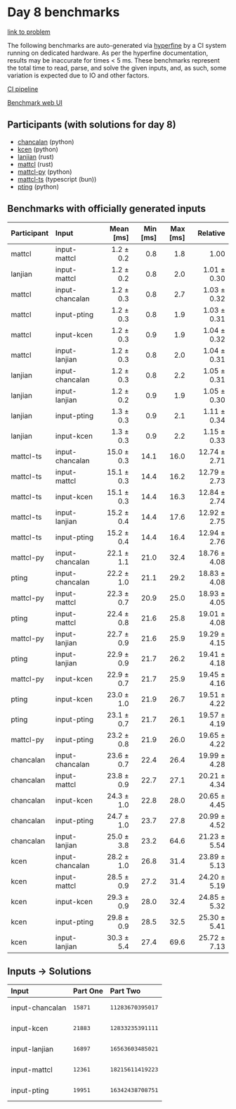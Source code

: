 # Day 8 benchmarks

[link to problem](https://adventofcode.com/2023/day/8)

The following benchmarks are auto-generated via
[hyperfine](https://github.com/sharkdp/hyperfine) by a CI system running on
dedicated hardware. As per the hyperfine documentation, results may be
inaccurate for times < 5 ms. These benchmarks represent the total time to read,
parse, and solve the given inputs, and, as such, some variation is expected due
to IO and other factors.

[CI pipeline](http://ci.papercode.net:8080/teams/main/pipelines/aoc2023)

[Benchmark web UI](https://aoc.ancalagon.black)


## Participants (with solutions for day 8)

- [chancalan](https://github.com/chancalan/aoc2023) (python)
- [kcen](https://github.com/kcen/aoc2023) (python)
- [lanjian](https://github.com/lanjian/aoc-2023) (rust)
- [mattcl](https://github.com/mattcl/aoc2023) (rust)
- [mattcl-py](https://github.com/mattcl/aoc2023-py) (python)
- [mattcl-ts](https://github.com/mattcl/aoc2023-js) (typescript (bun))
- [pting](https://github.com/pting/aoc2023) (python)


## Benchmarks with officially generated inputs

| Participant | Input | Mean [ms] | Min [ms] | Max [ms] | Relative |
|:---|:---|---:|---:|---:|---:|
| mattcl | input-mattcl | 1.2 ± 0.2 | 0.8 | 1.8 | 1.00 |
| lanjian | input-mattcl | 1.2 ± 0.2 | 0.8 | 2.0 | 1.01 ± 0.30 |
| mattcl | input-chancalan | 1.2 ± 0.3 | 0.8 | 2.7 | 1.03 ± 0.32 |
| mattcl | input-pting | 1.2 ± 0.3 | 0.8 | 1.9 | 1.03 ± 0.31 |
| mattcl | input-kcen | 1.2 ± 0.3 | 0.9 | 1.9 | 1.04 ± 0.32 |
| mattcl | input-lanjian | 1.2 ± 0.3 | 0.8 | 2.0 | 1.04 ± 0.31 |
| lanjian | input-chancalan | 1.2 ± 0.3 | 0.8 | 2.2 | 1.05 ± 0.31 |
| lanjian | input-lanjian | 1.2 ± 0.2 | 0.9 | 1.9 | 1.05 ± 0.30 |
| lanjian | input-pting | 1.3 ± 0.3 | 0.9 | 2.1 | 1.11 ± 0.34 |
| lanjian | input-kcen | 1.3 ± 0.3 | 0.9 | 2.2 | 1.15 ± 0.33 |
| mattcl-ts | input-chancalan | 15.0 ± 0.3 | 14.1 | 16.0 | 12.74 ± 2.71 |
| mattcl-ts | input-mattcl | 15.1 ± 0.3 | 14.4 | 16.2 | 12.79 ± 2.73 |
| mattcl-ts | input-kcen | 15.1 ± 0.3 | 14.4 | 16.3 | 12.84 ± 2.74 |
| mattcl-ts | input-lanjian | 15.2 ± 0.4 | 14.4 | 17.6 | 12.92 ± 2.75 |
| mattcl-ts | input-pting | 15.2 ± 0.4 | 14.4 | 16.4 | 12.94 ± 2.76 |
| mattcl-py | input-chancalan | 22.1 ± 1.1 | 21.0 | 32.4 | 18.76 ± 4.08 |
| pting | input-chancalan | 22.2 ± 1.0 | 21.1 | 29.2 | 18.83 ± 4.08 |
| mattcl-py | input-mattcl | 22.3 ± 0.7 | 20.9 | 25.0 | 18.93 ± 4.05 |
| pting | input-mattcl | 22.4 ± 0.8 | 21.6 | 25.8 | 19.01 ± 4.08 |
| mattcl-py | input-lanjian | 22.7 ± 0.9 | 21.6 | 25.9 | 19.29 ± 4.15 |
| pting | input-lanjian | 22.9 ± 0.9 | 21.7 | 26.2 | 19.41 ± 4.18 |
| mattcl-py | input-kcen | 22.9 ± 0.7 | 21.7 | 25.9 | 19.45 ± 4.16 |
| pting | input-kcen | 23.0 ± 1.0 | 21.9 | 26.7 | 19.51 ± 4.22 |
| pting | input-pting | 23.1 ± 0.7 | 21.7 | 26.1 | 19.57 ± 4.19 |
| mattcl-py | input-pting | 23.2 ± 0.8 | 21.9 | 26.0 | 19.65 ± 4.22 |
| chancalan | input-chancalan | 23.6 ± 0.7 | 22.4 | 26.4 | 19.99 ± 4.28 |
| chancalan | input-mattcl | 23.8 ± 0.9 | 22.7 | 27.1 | 20.21 ± 4.34 |
| chancalan | input-kcen | 24.3 ± 1.0 | 22.8 | 28.0 | 20.65 ± 4.45 |
| chancalan | input-pting | 24.7 ± 1.0 | 23.7 | 27.8 | 20.99 ± 4.52 |
| chancalan | input-lanjian | 25.0 ± 3.8 | 23.2 | 64.6 | 21.23 ± 5.54 |
| kcen | input-chancalan | 28.2 ± 1.0 | 26.8 | 31.4 | 23.89 ± 5.13 |
| kcen | input-mattcl | 28.5 ± 0.9 | 27.2 | 31.4 | 24.20 ± 5.19 |
| kcen | input-kcen | 29.3 ± 0.9 | 28.0 | 32.4 | 24.85 ± 5.32 |
| kcen | input-pting | 29.8 ± 0.9 | 28.5 | 32.5 | 25.30 ± 5.41 |
| kcen | input-lanjian | 30.3 ± 5.4 | 27.4 | 69.6 | 25.72 ± 7.13 |


## Inputs -> Solutions

| Input | Part One | Part Two |
|:---|:---|:---|
|input-chancalan|<pre>15871</pre>|<pre>11283670395017</pre>|
|input-kcen|<pre>21883</pre>|<pre>12833235391111</pre>|
|input-lanjian|<pre>16897</pre>|<pre>16563603485021</pre>|
|input-mattcl|<pre>12361</pre>|<pre>18215611419223</pre>|
|input-pting|<pre>19951</pre>|<pre>16342438708751</pre>|